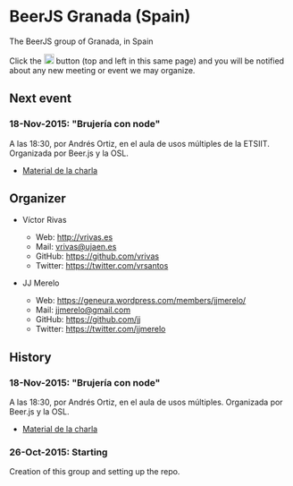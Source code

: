 # BeerJS Granada (Spain)

The BeerJS group of Granada, in Spain

Click the <img src="http://beerjs.github.io/sf/assets/watch.png" height="18"> button (top and left in this same page)
and you will be notified about any new meeting or event we may organize.

## Next event


### 18-Nov-2015: "Brujería con node"
A las 18:30, por Andrés Ortiz, en el aula de usos múltiples de la ETSIIT. Organizada por Beer.js y la OSL.
  * [Material de la charla](http://demiurgosoft.github.io/brujeria-con-node/)

## Organizer

* Víctor Rivas
  * Web: http://vrivas.es
  * Mail: vrivas@ujaen.es
  * GitHub: https://github.com/vrivas
  * Twitter: https://twitter.com/vrsantos

* JJ Merelo
  * Web: https://geneura.wordpress.com/members/jjmerelo/
  * Mail: jjmerelo@gmail.com
  * GitHub: https://github.com/jj
  * Twitter: https://twitter.com/jjmerelo

## History

### 18-Nov-2015: "Brujería con node"
A las 18:30, por Andrés Ortiz, en el aula de usos múltiples. Organizada por Beer.js y la OSL.
  * [Material de la charla](http://demiurgosoft.github.io/brujeria-con-node/)

### 26-Oct-2015: Starting
Creation of this group and setting up the repo.

